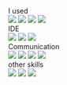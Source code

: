 
<div>I used</div>
<div>
<img src="https://img.shields.io/badge/JAVA-6DB33F?style=flat&logo=java&logoColor=white"/>
<img src="https://img.shields.io/badge/Spring Boot-6DB33F?style=flat&logo=Spring Boot&logoColor=white"/>
<img src="https://img.shields.io/badge/MySQL-4479A1?style=flat&logo=MySQL&logoColor=white"/>
<img src="https://img.shields.io/badge/React-61DAFB?style=flat&logo=React&logoColor=white"/>
</div>

<div>IDE</div>
<div>
<img src="https://img.shields.io/badge/Eclipse IDE-2C2255?style=flat&logo=Eclipse&logoColor=white"/>
<img src="https://img.shields.io/badge/IntelliJ IDEA-000000?style=flat&logo=IntelliJ IDEA&logoColor=white"/>
<img src="https://img.shields.io/badge/Visual Studio Code-007ACC?style=flat&logo=Visual Studio Code&logoColor=white"/>
</div>

<div>Communication</div>
<div>
<img src="https://img.shields.io/badge/Git-F05032?style=flat&logo=Git&logoColor=white"/>
<img src="https://img.shields.io/badge/GitHub-181717?style=flat&logo=GitHub&logoColor=white"/> 
<img src="https://img.shields.io/badge/Sourcetree-0052CC?style=flat&logo=Sourcetree&logoColor=white"/> 
<img src="https://img.shields.io/badge/Jira-0052CC?style=flat&logo=Jira&logoColor=white"/> 
</div>

<div> other skills </div>
<div>
<img src="https://img.shields.io/badge/Adobe Photoshop-31A8FF?style=flat&logo=Adobe Photoshop&logoColor=white"/> 
<img src="https://img.shields.io/badge/Adobe Illustrator-31A8FF?style=flat&logo=Adobe Illustrator&logoColor=white"/> 
<img src="https://img.shields.io/badge/Adobe After Effects-31A8FF?style=flat&logo=Adobe After Effects&logoColor=white"/> 
</div>

